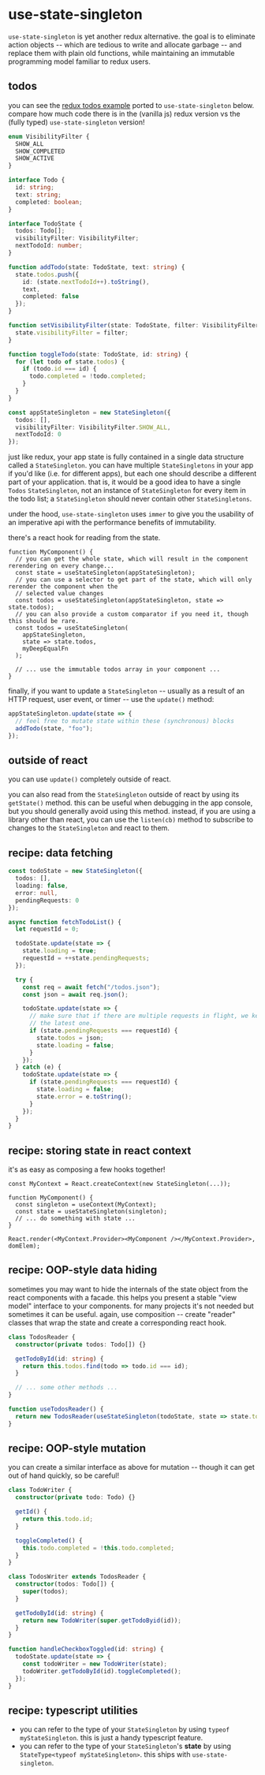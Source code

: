 # use-state-singleton

`use-state-singleton` is yet another redux alternative. the goal is to eliminate action objects -- which are tedious to write and allocate garbage -- and replace them with plain old functions, while maintaining an immutable programming model familiar to redux users.

## todos

you can see the [redux todos example](https://github.com/reduxjs/redux/tree/master/examples/todos) ported to `use-state-singleton` below. compare how much code there is in the (vanilla js) redux version vs the (fully typed) `use-state-singleton` version!

```typescript
enum VisibilityFilter {
  SHOW_ALL
  SHOW_COMPLETED
  SHOW_ACTIVE
}

interface Todo {
  id: string;
  text: string;
  completed: boolean;
}

interface TodoState {
  todos: Todo[];
  visibilityFilter: VisibilityFilter;
  nextTodoId: number;
}

function addTodo(state: TodoState, text: string) {
  state.todos.push({
    id: (state.nextTodoId++).toString(),
    text,
    completed: false
  });
}

function setVisibilityFilter(state: TodoState, filter: VisibilityFilter) {
  state.visibilityFilter = filter;
}

function toggleTodo(state: TodoState, id: string) {
  for (let todo of state.todos) {
    if (todo.id === id) {
      todo.completed = !todo.completed;
    }
  }
}

const appStateSingleton = new StateSingleton({
  todos: [],
  visibilityFilter: VisibilityFilter.SHOW_ALL,
  nextTodoId: 0
});
```

just like redux, your app state is fully contained in a single data structure called a `StateSingleton`. you can have multiple `StateSingletons` in your app if you'd like (i.e. for different apps), but each one should describe a different part of your application. that is, it would be a good idea to have a single `Todos` `StateSingleton`, not an instance of `StateSingleton` for every item in the todo list; a `StateSingleton` should never contain other `StateSingletons`.

under the hood, `use-state-singleton` uses `immer` to give you the usability of an imperative api with the performance benefits of immutability.

there's a react hook for reading from the state.

```tsx
function MyComponent() {
  // you can get the whole state, which will result in the component rerendering on every change...
  const state = useStateSingleton(appStateSingleton);
  // you can use a selector to get part of the state, which will only rerender the component when the
  // selected value changes
  const todos = useStateSingleton(appStateSingleton, state => state.todos);
  // you can also provide a custom comparator if you need it, though this should be rare.
  const todos = useStateSingleton(
    appStateSingleton,
    state => state.todos,
    myDeepEqualFn
  );

  // ... use the immutable todos array in your component ...
}
```

finally, if you want to update a `StateSingleton` -- usually as a result of an HTTP request, user event, or timer -- use the `update()` method:

```typescript
appStateSingleton.update(state => {
  // feel free to mutate state within these (synchronous) blocks
  addTodo(state, "foo");
});
```

## outside of react

you can use `update()` completely outside of react.

you can also read from the `StateSingleton` outside of react by using its `getState()` method. this can be useful when debugging in the app console, but you should generally avoid using this method. instead, if you are using a library other than react, you can use the `listen(cb)` method to subscribe to changes to the `StateSingleton` and react to them.

## recipe: data fetching

```typescript
const todoState = new StateSingleton({
  todos: [],
  loading: false,
  error: null,
  pendingRequests: 0
});

async function fetchTodoList() {
  let requestId = 0;

  todoState.update(state => {
    state.loading = true;
    requestId = ++state.pendingRequests;
  });

  try {
    const req = await fetch("/todos.json");
    const json = await req.json();

    todoState.update(state => {
      // make sure that if there are multiple requests in flight, we keep
      // the latest one.
      if (state.pendingRequests === requestId) {
        state.todos = json;
        state.loading = false;
      }
    });
  } catch (e) {
    todoState.update(state => {
      if (state.pendingRequests === requestId) {
        state.loading = false;
        state.error = e.toString();
      }
    });
  }
}
```

## recipe: storing state in react context

it's as easy as composing a few hooks together!

```tsx
const MyContext = React.createContext(new StateSingleton(...));

function MyComponent() {
  const singleton = useContext(MyContext);
  const state = useStateSingleton(singleton);
  // ... do something with state ...
}

React.render(<MyContext.Provider><MyComponent /></MyContext.Provider>, domElem);
```

## recipe: OOP-style data hiding

sometimes you may want to hide the internals of the state object from the react components with a facade. this helps you present a stable "view model" interface to your components. for many projects it's not needed but sometimes it can be useful. again, use composition -- create "reader" classes that wrap the state and create a corresponding react hook.

```typescript
class TodosReader {
  constructor(private todos: Todo[]) {}

  getTodoById(id: string) {
    return this.todos.find(todo => todo.id === id);
  }

  // ... some other methods ...
}

function useTodosReader() {
  return new TodosReader(useStateSingleton(todoState, state => state.todos));
}
```

## recipe: OOP-style mutation

you can create a similar interface as above for mutation -- though it can get out of hand quickly, so be careful!

```typescript
class TodoWriter {
  constructor(private todo: Todo) {}

  getId() {
    return this.todo.id;
  }

  toggleCompleted() {
    this.todo.completed = !this.todo.completed;
  }
}

class TodosWriter extends TodosReader {
  constructor(todos: Todo[]) {
    super(todos);
  }

  getTodoById(id: string) {
    return new TodoWriter(super.getTodoByid(id));
  }
}

function handleCheckboxToggled(id: string) {
  todoState.update(state => {
    const todoWriter = new TodoWriter(state);
    todoWriter.getTodoById(id).toggleCompleted();
  });
}
```

## recipe: typescript utilities

- you can refer to the type of your `StateSingleton` by using `typeof myStateSingleton`. this is just a handy typescript feature.
- you can refer to the type of your `StateSingleton`'s **state** by using `StateType<typeof myStateSingleton>`. this ships with `use-state-singleton`.
